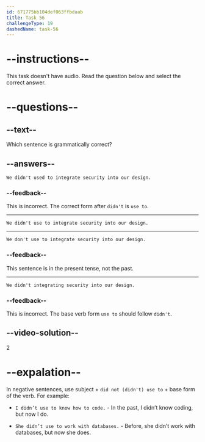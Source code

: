 ```yaml
---
id: 671775bb104def063ffbdaab
title: Task 56
challengeType: 19
dashedName: task-56
---
```


# --instructions--

This task doesn't have audio. Read the question below and select the correct answer.

# --questions--

## --text--

Which sentence is grammatically correct?

## --answers--

`We didn't used to integrate security into our design.`

### --feedback--

This is incorrect. The correct form after `didn't` is `use to`.

---

`We didn't use to integrate security into our design.`

---

`We don't use to integrate security into our design.`

### --feedback--

This sentence is in the present tense, not the past.

---

`We didn't integrating security into our design.`

### --feedback--

This is incorrect. The base verb form `use to` should follow `didn't`.

## --video-solution--

2

# --expalation--

In negative sentences, use subject + `did not (didn't) use to` + base form of the verb. For example:

- `I didn’t use to know how to code.` - In the past, I didn’t know coding, but now I do.

- `She didn’t use to work with databases.` - Before, she didn’t work with databases, but now she does.
